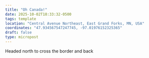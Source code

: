 ```yaml
---
title: "Oh Canada!"
date: 2025-10-02T18:33:32-0500
tags: template
location: "Central Avenue Northeast, East Grand Forks, MN, USA"
coordinates: "47.934567547247745, -97.01976152325365"
draft: false
type: micropost
---
```

Headed north to cross the border and back
